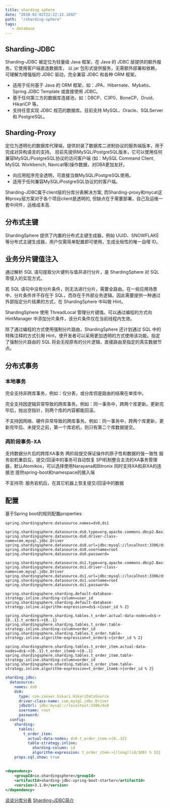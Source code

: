 ```yaml
---
title: sharding sphere
date: "2018-02-02T22:22:22.169Z"
path:  "/sharding-sphere"
tags:
   - database
---
```


## Sharding-JDBC
Sharding-JDBC 被定位为轻量级 Java 框架，在 Java 的 JDBC 层提供的额外服务。它使用客户端直连数据库，
以 jar 包形式提供服务，无需额外部署和依赖，可理解为增强版的 JDBC 驱动，完全兼容 JDBC 和各种 ORM 框架。

* 适用于任何基于 Java 的 ORM 框架，如：JPA、Hibernate、Mybatis、Spring JDBC Template 或直接使用 JDBC。
* 基于任何第三方的数据库连接池，如：DBCP、C3P0、BoneCP、Druid、HikariCP 等。
* 支持任意实现 JDBC 规范的数据库。目前支持 MySQL、Oracle、SQLServer 和 PostgreSQL。

## Sharding-Proxy
定位为透明化的数据库代理端，提供封装了数据库二进制协议的服务端版本，用于完成对异构语言的支持。 
目前先提供MySQL/PostgreSQL版本，它可以使用任何兼容MySQL/PostgreSQL协议的访问客户端
(如：MySQL Command Client, MySQL Workbench, Navicat等)操作数据，对DBA更加友好。
   
* 向应用程序完全透明，可直接当做MySQL/PostgreSQL使用。
* 适用于任何兼容MySQL/PostgreSQL协议的的客户端。

Sharding-JDBC属于client层的分库分表解决方案, 
而Sharding-proxy和mycat这种proxy层方案对于各个项目client是透明的, 但缺点在于需要部署，自己及运维一套中间件，运维成本高.


## 分布式主键
ShardingSphere 提供了内置的分布式主键生成器，例如 UUID、SNOWFLAKE 等分布式主键生成器，用户仅需简单配置即可使用，生成全局性的唯一自增 ID。

## 业务分片键值注入
通过解析 SQL 语句提取分片键列与值并进行分片，是 ShardingSphere 对 SQL 零侵入的实现方式。
   
若 SQL 语句中没有分片条件，则无法进行分片，需要全路由。在一些应用场景中，分片条件并不存在于 SQL，而存在于外部业务逻辑。因此需要提供一种通过外部指定分片结果的方式，在 ShardingSphere 中叫做 Hint。
   
ShardingSphere 使用 ThreadLocal 管理分片键值。可以通过编程的方式向 HintManager 中添加分片条件，该分片条件仅在当前线程内生效。
   
除了通过编程的方式使用强制分片路由，ShardingSphere 还计划通过 SQL 中的特殊注释的方式引用 Hint，使开发者可以采用更加透明的方式使用该功能。指定了强制分片路由的 SQL 将会无视原有的分片逻辑，直接路由至指定的真实数据节点。

## 分布式事务

### 本地事务

完全支持非跨库事务，例如：仅分表，或分库但是路由的结果在单库中。

完全支持因逻辑异常导致的跨库事务。例如：同一事务中，跨两个库更新。更新完毕后，抛出空指针，则两个库的内容都能回滚。

不支持因网络、硬件异常导致的跨库事务。例如：同一事务中，跨两个库更新，更新完毕后、未提交之前，第一个库宕机，则只有第二个库数据提交。

### 两阶段事务-XA
支持数据分片后的跨库XA事务
两阶段提交保证操作的原子性和数据的强一致性
服务宕机重启后，提交/回滚中的事务可自动恢复
SPI机制整合主流的XA事务管理器，默认Atomikos，可以选择使用Narayana和Bitronix
同时支持XA和非XA的连接池
提供spring-boot和namespace的接入端

不支持项: 服务宕机后，在其它机器上恢复提交/回滚中的数据

## 配置
基于Spring boot的规则配置properties
```properties
spring.shardingsphere.datasource.names=ds0,ds1

spring.shardingsphere.datasource.ds0.type=org.apache.commons.dbcp2.BasicDataSource
spring.shardingsphere.datasource.ds0.driver-class-name=com.mysql.jdbc.Driver
spring.shardingsphere.datasource.ds0.url=jdbc:mysql://localhost:3306/ds0
spring.shardingsphere.datasource.ds0.username=root
spring.shardingsphere.datasource.ds0.password=

spring.shardingsphere.datasource.ds1.type=org.apache.commons.dbcp2.BasicDataSource
spring.shardingsphere.datasource.ds1.driver-class-name=com.mysql.jdbc.Driver
spring.shardingsphere.datasource.ds1.url=jdbc:mysql://localhost:3306/ds1
spring.shardingsphere.datasource.ds1.username=root
spring.shardingsphere.datasource.ds1.password=

spring.shardingsphere.sharding.default-database-strategy.inline.sharding-column=user_id
spring.shardingsphere.sharding.default-database-strategy.inline.algorithm-expression=ds$->{user_id % 2}

spring.shardingsphere.sharding.tables.t_order.actual-data-nodes=ds$->{0..1}.t_order$->{0..1}
spring.shardingsphere.sharding.tables.t_order.table-strategy.inline.sharding-column=order_id
spring.shardingsphere.sharding.tables.t_order.table-strategy.inline.algorithm-expression=t_order$->{order_id % 2}

spring.shardingsphere.sharding.tables.t_order_item.actual-data-nodes=ds$->{0..1}.t_order_item$->{0..1}
spring.shardingsphere.sharding.tables.t_order_item.table-strategy.inline.sharding-column=order_id
spring.shardingsphere.sharding.tables.t_order_item.table-strategy.inline.algorithm-expression=t_order_item$->{order_id % 2}
```

```yaml
sharding.jdbc:
  datasource:
    names: ds0
    ds0:
      type: com.zaxxer.hikari.HikariDataSource
      driver-class-name: com.mysql.jdbc.Driver
      jdbcUrl: jdbc:mysql://localhost:3306/ds0
      username: root
      password:
  config:
    sharding:
      tables:
        t_order_item:
          actual-data-nodes: ds0.t_order_item->{0..32}
          table-strategy.inline:
            sharding-column: id
            algorithm-expression: t_order_item->{(long)(id/100) % 32}
    props.sql.show: true
```

##
```xml
<dependency>
    <groupId>io.shardingsphere</groupId>
    <artifactId>sharding-jdbc-spring-boot-starter</artifactId>
    <version>3.1.0</version>
</dependency>
```


[谈谈分库分表](https://zhuanlan.zhihu.com/p/54921615)
[Sharding-JDBC简介](https://www.jianshu.com/p/60960deed354)